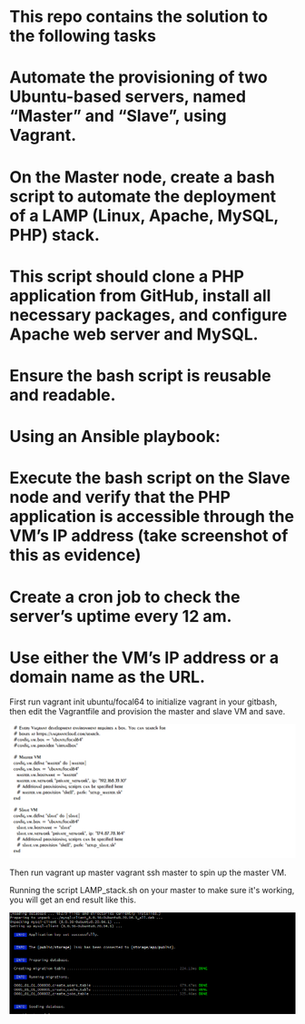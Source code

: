 # This repo contains the solution to the following tasks


# Automate the provisioning of two Ubuntu-based servers, named “Master” and “Slave”, using Vagrant.
# On the Master node, create a bash script to automate the deployment of a LAMP (Linux, Apache, MySQL, PHP) stack.
# This script should clone a PHP application from GitHub, install all necessary packages, and configure Apache web server and MySQL. 
# Ensure the bash script is reusable and readable.
# Using an Ansible playbook:
# Execute the bash script on the Slave node and verify that the PHP application is accessible through the VM’s IP address (take screenshot of this as evidence)
# Create a cron job to check the server’s uptime every 12 am.
# Use either the VM’s IP address or a domain name as the URL.

First run vagrant init ubuntu/focal64 to initialize vagrant in your gitbash, then edit the Vagrantfile and provision the master and slave VM and save.

![Screenshot 1](/Vagrantfile.png)

Then run vagrant up master vagrant ssh master to spin up the master VM.

Running the script LAMP_stack.sh on your master to make sure it's working, you will get an end result like this.

![Screenshot 2](/database%20created.png)


